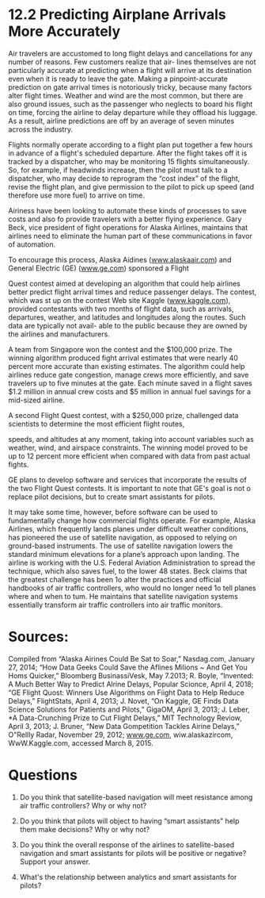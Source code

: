 # 12.2 Predicting Airplane Arrivals More Accurately

Air travelers are accustomed to long flight delays and cancellations
for any number of reasons. Few customers realize that air-
lines themselves are not particularly accurate at predicting when a
flight will arrive at its destination even when it is ready to leave the
gate. Making a pinpoint-accurate prediction on gate arrival times is
notoriously tricky, because many factors alter flight times. Weather
and wind are the most common, but there are also ground issues,
such as the passenger who neglects to board his flight on time,
forcing the airline to delay departure while they offload his luggage.
As a result, airline predictions are off by an average of seven
minutes across the industry.

Flights normally operate according to a flight plan put together
a few hours in advance of a flight's scheduled departure. After the
flight takes off it is tracked by a dispatcher, who may be monitoring
15 flights simultaneously. So, for example, if headwinds increase,
then the pilot must talk to a dispatcher, who may decide
to reprogram the “cost index” of the flight, revise the flight plan,
and give permission to the pilot to pick up speed (and therefore
use more fuel) to arrive on time.

Airiness have been looking to automate these kinds of processes
to save costs and also fo provide travelers with a better
flying experience. Gary Beck, vice president of fight operations for
Alaska Airlines, maintains that airlines need to eliminate the human
part of these communications in favor of automation.

To encourage this process, Alaska Aidines (www.alaskaair.com)
and General Electric (GE) (www.ge.com) sponsored a Flight

Quest contest aimed at developing an algorithm that could help
airlines better predict flight arrival times and reduce passenger
delays. The contest, which was st up on the contest Web site
Kaggle (www.kaggle.com), provided contestants with two months
of flight data, such as arrivals, departures, weather, and latitudes
and longitudes along the routes. Such data are typically not avail-
able to the public because they are owned by the airlines and
manufacturers.

A team from Singapore won the contest and the $100,000
prize. The winning algorithm produced fight arrival estimates that
were nearly 40 percent more accurate than existing estimates.
The algorithm could help airlines reduce gate congestion, manage
crews more efficiently, and save travelers up to five minutes at the
gate. Each minute saved in a flight saves $1.2 million in annual
crew costs and $5 million in annual fuel savings for a mid-sized airline.

A second Flight Quest contest, with a $250,000 prize, challenged
data scientists to determine the most efficient flight routes,

speeds, and altitudes at any moment, taking into account variables
such as weather, wind, and airspace constraints. The winning model
proved to be up to 12 percent more efficient when
compared with data from past actual fights.

GE plans to develop software and services that incorporate
the results of the two Flight Quest contests. It is important to note
that GE's goal is not o replace pilot decisions, but to create smart
assistants for pilots.

It may take some time, however, before software can be used
to fundamentally change how commercial flights operate. For
example, Alaska Airlines, which frequently lands planes under difficult
weather conditions, has pioneered the use of satellite navigation,
as opposed to relying on ground-based instruments. The
use of satellite navigation lowers the standard minimum elevations
for a plane’s approach upon landing. The airline is working with
the U.S. Federal Aviation Administration to spread the technique,
which also saves fuel, to the lower 48 states. Beck claims that
the greatest challenge has been 1o alter the practices and official
handbooks of air traffic controllers, who would no longer need
1o tell planes where and when to tum. He maintains that satellite
navigation systems essentially transform air traffic controllers into
air traffic monitors.

# Sources:

Compiled from “Alaska Airines Could Be Sat to Soar,” Nasdag.com, January 27, 2014; “How Data Geeks Could Save the Aflines Milions ~ And Get You Homs Quicker,” Bloomberg BusinassiVesk, May 7.2013; R. Boyle, “Invented: A Much Better Way to Predict Alrine Delays, Popular Scionce, April 4, 2018; “GE Flight Quost: Winners Use Algorithms on Fiight Data to Help Reduce Delays,” FlightStats, April 4, 2013; J. Novet, “On Kaggle, GE Finds Data Science Solutions for Patients and Pilots,” GigaOM, April 3, 2013; J. Leber, *A Data-Crunching Prize to Cut Flight Delays,” MIT Technology Reviow, April 3, 2013; J. Bruner, “New Data Gompetition Tackles Airine Delays,” O"Rellly Radar, November 29, 2012; www.ge.com, wiw.alaskazircom, WwW.Kaggle.com, accessed March 8, 2015.

# Questions

1. Do you think that satellite-based navigation will meet resistance among air traffic controllers? Why or why not?

2. Do you think that pilots will object to having “smart assistants" help them make decisions? Why or why not?

3. Do you think the overall response of the airlines to satellite-based navigation and smart assistants for pilots will be positive or negative? Support your answer.

4. What's the relationship between analytics and smart assistants for pilots?
